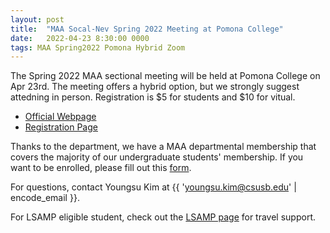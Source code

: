 ```yaml
---
layout: post
title:  "MAA Socal-Nev Spring 2022 Meeting at Pomona College"
date:   2022-04-23 8:30:00 0000
tags: MAA Spring2022 Pomona Hybrid Zoom
---
```

The Spring 2022 MAA sectional meeting will be held at Pomona College on Apr 23rd. The meeting offers a hybrid option, but we strongly suggest attedning in person. Registration is $5 for students and $10 for vitual. 
- [Official Webpage](http://sections.maa.org/socalnv/Meeting2022Spring.html)
- [Registration Page](https://www.eventbrite.com/e/maa-socal-nev-spring-section-meeting-2022-registration-303853623367)

Thanks to the department, we have a MAA departmental membership that covers the majority of our undergraduate students' membership. If you want to be enrolled, please fill out this [form](https://docs.google.com/forms/d/e/1FAIpQLSeoAhEkJ0vSW40-djPhhdv6MqecAeCZMTg4HtoaEb1ux_lXGA/viewform?usp=sf_link). 

For questions, contact Youngsu Kim at {{ 'youngsu.kim@csusb.edu' | encode_email }}.

For LSAMP eligible student, check out the [LSAMP page](https://www.csusb.edu/mathematics/undergraduate/lsamp-program) for travel support.
